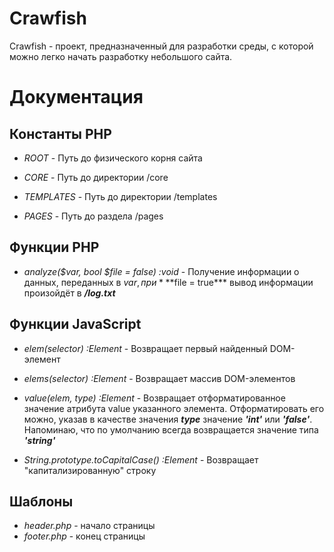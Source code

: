 # Crawfish

Crawfish - проект, предназначенный для разработки среды, с которой можно легко
начать разработку небольшого сайта.

# Документация

## Константы PHP

+ *ROOT* - Путь до физического корня сайта

+ *CORE* - Путь до директории /core
+ *TEMPLATES* - Путь до директории /templates

+ *PAGES* - Путь до раздела /pages

## Функции PHP

+ *analyze($var, bool $file = false) :void* - Получение информации о данных,
переданных в $var, при ***$file = true*** вывод информации произойдёт в
***/log.txt***

## Функции JavaScript
+ *elem(selector) :Element* - Возвращает первый найденный DOM-элемент
+ *elems(selector) :Element* - Возвращает массив DOM-элементов
+ *value(elem, type) :Element* - Возвращает отформатированное значение атрибута
value указанного элемента. Отформатировать его можно, указав в качестве значения
***type*** значение ***'int'*** или ***'false'***. Напоминаю, что по умолчанию
всегда возвращается значение типа ***'string'***

+ *String.prototype.toCapitalCase() :Element* - Возвращает "капитализированную"
строку

## Шаблоны

+ *header.php* - начало страницы
+ *footer.php* - конец страницы
